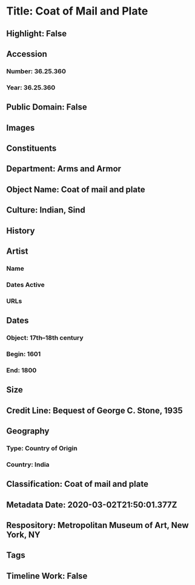 # Title: Coat of Mail and Plate
## Highlight: False
## Accession
### Number: 36.25.360
### Year: 36.25.360
## Public Domain: False
## Images
## Constituents
## Department: Arms and Armor
## Object Name: Coat of mail and plate
## Culture: Indian, Sind
## History
## Artist
### Name
### Dates Active
### URLs
## Dates
### Object: 17th–18th century
### Begin: 1601
### End: 1800
## Size
## Credit Line: Bequest of George C. Stone, 1935
## Geography
### Type: Country of Origin
### Country: India
## Classification: Coat of mail and plate
## Metadata Date: 2020-03-02T21:50:01.377Z
## Respository: Metropolitan Museum of Art, New York, NY
## Tags
## Timeline Work: False